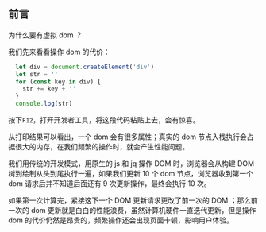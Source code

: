 ## 前言

为什么要有虚拟 dom ？

我们先来看看操作 dom 的代价：

```js
  let div = document.createElement('div')
  let str = ''
  for (const key in div) {
    str += key + ''
  }
  console.log(str)
```

按下`F12`，打开开发者工具，将这段代码粘贴上去，会有惊喜。

从打印结果可以看出，一个 dom 会有很多属性；真实的 dom 节点入栈执行会占据很大的内存，在我们频繁的操作时，就会产生性能问题。

我们用传统的开发模式，用原生的 js 和 jq 操作 DOM 时，浏览器会从构建 DOM 树到绘制从头到尾执行一遍，如果我们更新 10 个 dom 节点，浏览器收到第一个 dom 请求后并不知道后面还有 9 次更新操作，最终会执行 10 次。

如果第一次计算完，紧接这下一个 DOM 更新请求更改了前一次的 DOM ；那么前一次的 dom 更新就是白白的性能浪费，虽然计算机硬件一直迭代更新，但是操作 dom 的代价仍然是昂贵的，频繁操作还会出现页面卡顿，影响用户体验。
